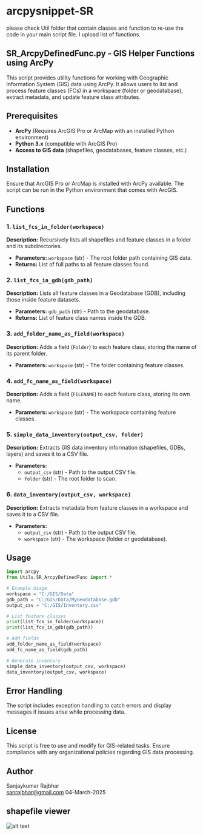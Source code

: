 
# arcpysnippet-SR
please check Util folder that contain classes and function to re-use the code in your main script file. I upload list of functions.
## SR_ArcpyDefinedFunc.py - GIS Helper Functions using ArcPy

This script provides utility functions for working with Geographic Information System (GIS) data using ArcPy. It allows users to list and process feature classes (FCs) in a workspace (folder or geodatabase), extract metadata, and update feature class attributes.

## Prerequisites
- **ArcPy** (Requires ArcGIS Pro or ArcMap with an installed Python environment)
- **Python 3.x** (compatible with ArcGIS Pro)
- **Access to GIS data** (shapefiles, geodatabases, feature classes, etc.)

## Installation
Ensure that ArcGIS Pro or ArcMap is installed with ArcPy available. The script can be run in the Python environment that comes with ArcGIS.

## Functions

### 1. `list_fcs_in_folder(workspace)`
**Description:** Recursively lists all shapefiles and feature classes in a folder and its subdirectories.
- **Parameters:** `workspace` (str) - The root folder path containing GIS data.
- **Returns:** List of full paths to all feature classes found.

### 2. `list_fcs_in_gdb(gdb_path)`
**Description:** Lists all feature classes in a Geodatabase (GDB), including those inside feature datasets.
- **Parameters:** `gdb_path` (str) - Path to the geodatabase.
- **Returns:** List of feature class names inside the GDB.

### 3. `add_folder_name_as_field(workspace)`
**Description:** Adds a field (`Folder`) to each feature class, storing the name of its parent folder.
- **Parameters:** `workspace` (str) - The folder containing feature classes.

### 4. `add_fc_name_as_field(workspace)`
**Description:** Adds a field (`FILENAME`) to each feature class, storing its own name.
- **Parameters:** `workspace` (str) - The workspace containing feature classes.

### 5. `simple_data_inventory(output_csv, folder)`
**Description:** Extracts GIS data inventory information (shapefiles, GDBs, layers) and saves it to a CSV file.
- **Parameters:**
  - `output_csv` (str) - Path to the output CSV file.
  - `folder` (str) - The root folder to scan.

### 6. `data_inventory(output_csv, workspace)`
**Description:** Extracts metadata from feature classes in a workspace and saves it to a CSV file.
- **Parameters:**
  - `output_csv` (str) - Path to the output CSV file.
  - `workspace` (str) - The workspace (folder or geodatabase).

## Usage

```python
import arcpy
from Utils.SR_ArcpyDefinedFunc import *

# Example Usage
workspace = "C:/GIS/Data"
gdb_path = "C:/GIS/Data/MyGeodatabase.gdb"
output_csv = "C:/GIS/Inventory.csv"

# List feature classes
print(list_fcs_in_folder(workspace))
print(list_fcs_in_gdb(gdb_path))

# Add fields
add_folder_name_as_field(workspace)
add_fc_name_as_field(gdb_path)

# Generate inventory
simple_data_inventory(output_csv, workspace)
data_inventory(output_csv, workspace)
```

## Error Handling
The script includes exception handling to catch errors and display messages if issues arise while processing data.

## License
This script is free to use and modify for GIS-related tasks. Ensure compliance with any organizational policies regarding GIS data processing.

## Author
Sanjaykumar Rajbhar  
sanrajbhar@gmail.com 
04-March-2025




## shapefile viewer
![alt text](https://github.com/sanrajbhar/arcpysnippet-testing/blob/main/img_shapefileViewer.png)

